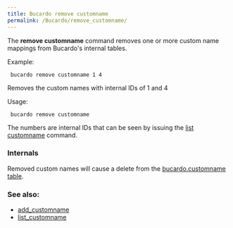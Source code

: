 ```yaml
---
title: Bucardo remove customname
permalink: /Bucardo/remove_customname/
---
```


The **remove customname** command removes one or more custom name mappings from Bucardo's internal tables.

Example:

` bucardo remove customname 1 4`

Removes the custom names with internal IDs of 1 and 4

Usage:

` bucardo remove customname `<numbers>

The numbers are internal IDs that can be seen by issuing the [list customname](/bucardo/list_customname "wikilink") command.

### Internals

Removed custom names will cause a delete from the [bucardo.customname table](/bucardo.customname_table "wikilink").

### See also:

-   [add_customname](/Bucardo/add_customname "wikilink")
-   [list_customname](/Bucardo/list_customname "wikilink")
